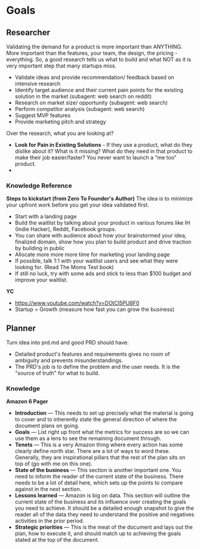 # Goals
## Researcher
Validating the demand for a product is more important than ANYTHING. More important than the features, your team, the design, the pricing - everything. So, a good research tells us what to build and what NOT as it is very important step that many startups miss. 

* Validate ideas and provide recommendation/ feedback based on intensive research
* Identify target audience and their current pain points for the existing solution in the market (subagent: web search on reddit)
* Research on market size/ opportunity (subagent: web search)
* Perform competitor analysis (subagent: web search)
* Suggest MVP features
* Provide marketing pitch and strategy

Over the research, what you are looking at?
* **Look for Pain in Existing Solutions** - If they use a product, what do they dislike about it? What is it missing? What do they need in that product to make their job easier/faster? You never want to launch a “me too” product.
* 

### Knowledge Reference
**Steps to kickstart (from Zero To Founder's Author)**
The idea is to minimize your upfront work before you get your idea validated first.
* Start with a landing page
* Build the waitlist by talking about your product in various forums like IH (Indie Hacker), Reddit, Facebook groups.
* You can share with audience about how your brainstormed your idea, finalized domain, show how you plan to build product and drive traction by building in public
* Allocate more more more time for marketing your landing page
* If possible, talk 1:1 with your waitlist users and see what they were looking for. (Read The Moms Test book)
* If still no luck, try with some ads and stick to less than $100 budget and improve your waitlist.

**YC**
* https://www.youtube.com/watch?v=DOtCl5PU8F0
* Startup = Growth (measure how fast you can grow the business)



## Planner
Turn idea into prd.md and good PRD should have:
* Detailed product's features and requirements gives no room of ambiguity and prevents misunderstandings.
* The PRD's job is to define the problem and the user needs. It is the "source of truth" for what to build. 

### Knowledge
**Amazon 6 Pager**
* **Introduction** — This needs to set up precisely what the material is going to cover and to inherently state the general direction of where the document plans on going.
* **Goals** — List right up front what the metrics for success are so we can use them as a lens to see the remaining document through.
* **Tenets** — This is a very Amazon thing where every action has some clearly define north star. There are a lot of ways to word these. Generally, they are inspirational pillars that the rest of the plan sits on top of (go with me on this one).
* **State of the business** — This section is another important one. You need to inform the reader of the current state of the business. There needs to be a lot of detail here, which sets up the points to compare against in the next section.
* **Lessons learned** — Amazon is big on data. This section will outline the current state of the business and its influence over creating the goals you need to achieve. It should be a detailed enough snapshot to give the reader all of the data they need to understand the positive and negatives activities in the prior period.
* **Strategic priorities** — This is the meat of the document and lays out the plan, how to execute it, and should match up to achieving the goals stated at the top of the document.